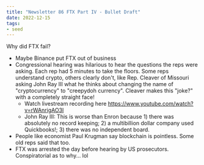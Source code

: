 ```yaml
---
title: "Newsletter 86 FTX Part IV - Bullet Draft"
date: 2022-12-15
tags:
- seed
---
```


Why did FTX fail?
- Maybe Binance put FTX out of business
- Congressional hearing was hilarious to hear the questions the reps were asking. Each rep had 5 minutes to take the floors. Some reps understand crypto, others clearly don't, like Rep. Cleaver of Missouri asking John Ray III what he thinks about changing the name of "cryptocurrency" to "creepydoh currency". Cleaver makes this "joke?" with a completely straight face!
	- Watch livestream recording here https://www.youtube.com/watch?v=rWAnrigAO3I
	- John Ray III: This is worse than Enron because 1) there was absolutely no record keeping; 2) a multibillion dollar company used Quickbooks!; 3) there was no independent board.
- People like economist Paul Krugman say blockchain is pointless. Some old reps said that too. 
- FTX was arrested the day before hearing by US prosecutors. Conspiratorial as to why... lol



